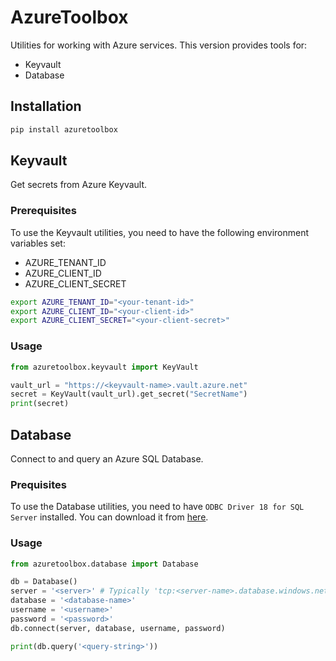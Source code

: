 # AzureToolbox

Utilities for working with Azure services. This version provides tools for:

- Keyvault
- Database

## Installation

```bash
pip install azuretoolbox
```

## Keyvault

Get secrets from Azure Keyvault.

### Prerequisites

To use the Keyvault utilities, you need to have the following environment variables set:

- AZURE_TENANT_ID
- AZURE_CLIENT_ID
- AZURE_CLIENT_SECRET

```sh
export AZURE_TENANT_ID="<your-tenant-id>"
export AZURE_CLIENT_ID="<your-client-id>"
export AZURE_CLIENT_SECRET="<your-client-secret>"
```

### Usage

```python
from azuretoolbox.keyvault import KeyVault

vault_url = "https://<keyvault-name>.vault.azure.net"
secret = KeyVault(vault_url).get_secret("SecretName")
print(secret)
```

## Database

Connect to and query an Azure SQL Database.

### Prequisites

To use the Database utilities, you need to have `ODBC Driver 18 for SQL Server` installed. You can download it from [here](https://learn.microsoft.com/en-us/sql/connect/odbc/microsoft-odbc-driver-for-sql-server?view=sql-server-ver16).

### Usage

```python
from azuretoolbox.database import Database

db = Database()
server = '<server>' # Typically 'tcp:<server-name>.database.windows.net,1433'
database = '<database-name>'
username = '<username>'
password = '<password>'
db.connect(server, database, username, password)

print(db.query('<query-string>'))
```